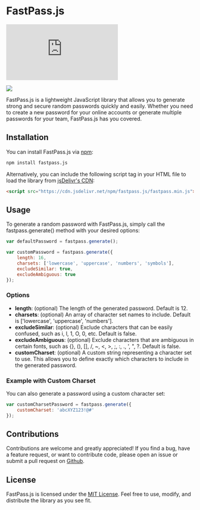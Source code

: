 # FastPass.js

![NPM Downloads](https://img.shields.io/npm/dm/fastpass.js)


[![](https://data.jsdelivr.com/v1/package/npm/fastpass.js/badge)](https://www.jsdelivr.com/package/npm/fastpass.js)


FastPass.js is a lightweight JavaScript library that allows you to generate strong and secure random passwords quickly and easily. Whether you need to create a new password for your online accounts or generate multiple passwords for your team, FastPass.js has you covered.

## Installation
You can install FastPass.js via <a href="https://www.npmjs.com/package/fastpass.js">npm</a>:

```bash
npm install fastpass.js
```

Alternatively, you can include the following script tag in your HTML file to load the library from <a href="https://www.jsdelivr.com/package/npm/fastpass.js">jsDelivr's CDN</a>:

```html
<script src="https://cdn.jsdelivr.net/npm/fastpass.js/fastpass.min.js"></script>
```


## Usage

To generate a random password with FastPass.js, simply call the fastpass.generate() method with your desired options:

```javascript
var defaultPassword = fastpass.generate();
```

```javascript
var customPassword = fastpass.generate({
    length: 16,
    charsets: ['lowercase', 'uppercase', 'numbers', 'symbols'],
    excludeSimilar: true,
    excludeAmbiguous: true
});
```


<h3>Options</h3>

* <b>length</b>: (optional) The length of the generated password. Default is 12.
* <b>charsets</b>: (optional) An array of character set names to include. Default is ['lowercase', 'uppercase', 'numbers'].
* <b>excludeSimilar</b>: (optional) Exclude characters that can be easily confused, such as i, l, 1, O, 0, etc. Default is false.
* <b>excludeAmbiguous</b>: (optional) Exclude characters that are ambiguous in certain fonts, such as {}, (), [], /, ~, <, >, ;, :, ., ', ", ?. Default is false.
* <b>customCharset</b>: (optional) A custom string representing a character set to use. This allows you to define exactly which characters to include in the generated password.


<h3>Example with Custom Charset</h3>

You can also generate a password using a custom character set:

```javascript
var customCharsetPassword = fastpass.generate({
    customCharset: 'abcXYZ123!@#'
});
```


## Contributions

Contributions are welcome and greatly appreciated! If you find a bug, have a feature request, or want to contribute code, please open an issue or submit a pull request on <a href="github.com">Github</a>.

## License

FastPass.js is licensed under the <a href="https://opensource.org/license/mit/">MIT License</a>. Feel free to use, modify, and distribute the library as you see fit.
